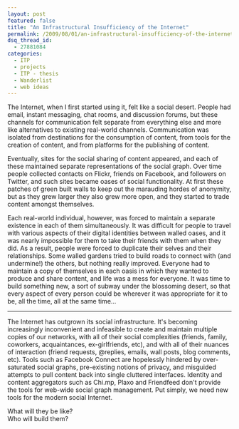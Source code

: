 ```yaml
---
layout: post
featured: false
title: "An Infrastructural Insufficiency of the Internet"
permalink: /2009/08/01/an-infrastructural-insufficiency-of-the-internet/
dsq_thread_id:
  - 27881084
categories:
  - ITP
  - projects
  - ITP - thesis
  - Wanderlist
  - web ideas
---
```

The Internet, when I first started using it, felt like a social desert. People had email, instant messaging, chat rooms, and discussion forums, but these channels for communication felt separate from everything else and more like alternatives to existing real-world channels. Communication was isolated from destinations for the consumption of content, from tools for the creation of content, and from platforms for the publishing of content.

Eventually, sites for the social sharing of content appeared, and each of these maintained separate representations of the social graph. Over time people collected contacts on Flickr, friends on Facebook, and followers on Twitter, and such sites became oases of social functionality. At first these patches of green built walls to keep out the marauding hordes of anonymity, but as they grew larger they also grew more open, and they started to trade content amongst themselves.

Each real-world individual, however, was forced to maintain a separate existence in each of them simultaneously. It was difficult for people to travel with various aspects of their digital identities between walled oases, and it was nearly impossible for them to take their friends with them when they did. As a result, people were forced to duplicate their selves and their relationships. Some walled gardens tried to build roads to connect with (and undermine!) the others, but nothing really improved. Everyone had to maintain a copy of themselves in each oasis in which they wanted to produce and share content, and life was a mess for everyone. It was time to build something new, a sort of subway under the blossoming desert, so that every aspect of every person could be wherever it was appropriate for it to be, all the time, all at the same time...

- - -

The Internet has outgrown its social infrastructure. It's becoming increasingly inconvenient and infeasible to create and maintain multiple copies of our networks, with all of their social complexities (friends, family, coworkers, acquaintances, ex-girlfriends, etc), and with all of their nuances of interaction (friend requests, @replies, emails, wall posts, blog comments, etc). Tools such as Facebook Connect are hopelessly hindered by over-saturated social graphs, pre-existing notions of privacy, and misguided attempts to pull content back into single cluttered interfaces. Identity and content aggregators such as Chi.mp, Plaxo and Friendfeed don't provide the tools for web-wide social graph management. Put simply, we need new tools for the modern social Internet.

What will they be like?  
Who will build them?
